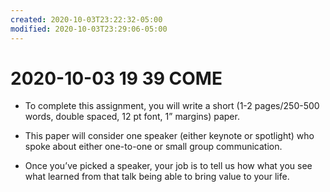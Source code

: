 ```yaml
---
created: 2020-10-03T23:22:32-05:00
modified: 2020-10-03T23:29:06-05:00
---
```


# 2020-10-03 19 39 COME

- To complete this assignment, you will write a short (1-2 pages/250-500 words, double spaced, 12 pt font, 1” margins) paper. 

- This paper will consider one speaker (either keynote or spotlight) who spoke about either one-to-one or small group communication.

- Once you’ve picked a speaker, your job is to tell us how what you see what learned from that talk being able to bring value to your life.
